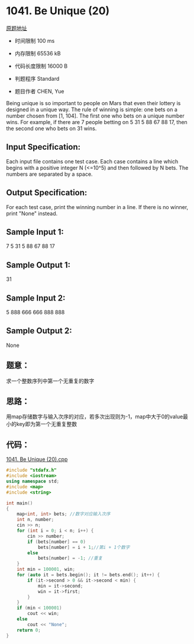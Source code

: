 # 1041. Be Unique (20)
[原题地址](https://www.patest.cn/contests/pat-a-practise/1041)
* 时间限制 100 ms

* 内存限制 65536 kB

* 代码长度限制 16000 B

* 判题程序 Standard 

* 题目作者 CHEN, Yue



Being unique is so important to people on Mars that even their lottery is designed in a unique way. 
The rule of winning is simple: one bets on a number chosen from [1, 104]. The first one who bets on 
a unique number wins. For example, if there are 7 people betting on 5 31 5 88 67 88 17, then the second 
one who bets on 31 wins.



## Input Specification: 

Each input file contains one test case. Each case contains a line which begins with a positive integer 
N (<=10^5) and then followed by N bets. The numbers are separated by a space.



## Output Specification: 

For each test case, print the winning number in a line. If there is no winner, print "None" instead. 



## Sample Input 1:

7 5 31 5 88 67 88 17  

## Sample Output 1:

31  


## Sample Input 2:  

5 888 666 666 888 888  

## Sample Output 2:  

None  



## 题意：

求一个整数序列中第一个无重复的数字

## 思路：

用map存储数字与输入次序的对应，若多次出现则为-1，map中大于0的value最小的key即为第一个无重复整数


## 代码：
[1041. Be Unique (20).cpp](https://github.com/jerrykcode/PAT-Practise/blob/master/PAT%20Advanced%20Level%20Practise/1041.%20Be%20Unique%20(20)/1041.%20Be%20Unique%20(20).cpp)
```cpp
#include "stdafx.h"
#include <iostream>
using namespace std;
#include <map>
#include <string>

int main()
{
	map<int, int> bets; //数字对应输入次序
	int n, number;
	cin >> n;
	for (int i = 0; i < n; i++) {
		cin >> number;
		if (bets[number] == 0)
			bets[number] = i + 1;//第i + 1个数字
		else
			bets[number] = -1; //重复
	}
	int min = 100001, win;
	for (auto it = bets.begin(); it != bets.end(); it++) {
		if (it->second > 0 && it->second < min) {
			min = it->second;
			win = it->first;
		}
	}
	if (min < 100001)
		cout << win;
	else
		cout << "None";
	return 0;
}
```